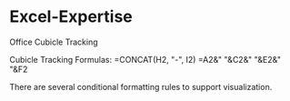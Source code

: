 # Excel-Expertise

Office Cubicle Tracking

Cubicle Tracking Formulas:
=CONCAT(H2, "-", I2)
=A2&"  "&C2&" "&E2&" "&F2

There are several conditional formatting rules to support visualization.
